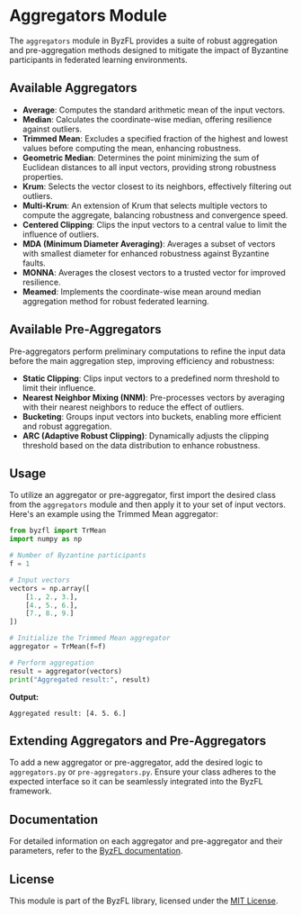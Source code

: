 # Aggregators Module

The `aggregators` module in ByzFL provides a suite of robust aggregation and pre-aggregation methods designed to mitigate the impact of Byzantine participants in federated learning environments.

## Available Aggregators

- **Average**: Computes the standard arithmetic mean of the input vectors.
- **Median**: Calculates the coordinate-wise median, offering resilience against outliers.
- **Trimmed Mean**: Excludes a specified fraction of the highest and lowest values before computing the mean, enhancing robustness.
- **Geometric Median**: Determines the point minimizing the sum of Euclidean distances to all input vectors, providing strong robustness properties.
- **Krum**: Selects the vector closest to its neighbors, effectively filtering out outliers.
- **Multi-Krum**: An extension of Krum that selects multiple vectors to compute the aggregate, balancing robustness and convergence speed.
- **Centered Clipping**: Clips the input vectors to a central value to limit the influence of outliers.
- **MDA (Minimum Diameter Averaging)**: Averages a subset of vectors with smallest diameter for enhanced robustness against Byzantine faults.
- **MONNA**: Averages the closest vectors to a trusted vector for improved resilience.
- **Meamed**: Implements the coordinate-wise mean around median aggregation method for robust federated learning.

## Available Pre-Aggregators

Pre-aggregators perform preliminary computations to refine the input data before the main aggregation step, improving efficiency and robustness:

- **Static Clipping**: Clips input vectors to a predefined norm threshold to limit their influence.
- **Nearest Neighbor Mixing (NNM)**: Pre-processes vectors by averaging with their nearest neighbors to reduce the effect of outliers.
- **Bucketing**: Groups input vectors into buckets, enabling more efficient and robust aggregation.
- **ARC (Adaptive Robust Clipping)**: Dynamically adjusts the clipping threshold based on the data distribution to enhance robustness.

## Usage

To utilize an aggregator or pre-aggregator, first import the desired class from the `aggregators` module and then apply it to your set of input vectors. Here's an example using the Trimmed Mean aggregator:

```python
from byzfl import TrMean
import numpy as np

# Number of Byzantine participants
f = 1

# Input vectors
vectors = np.array([
    [1., 2., 3.],
    [4., 5., 6.],
    [7., 8., 9.]
])

# Initialize the Trimmed Mean aggregator
aggregator = TrMean(f=f)

# Perform aggregation
result = aggregator(vectors)
print("Aggregated result:", result)
```

**Output:**

```
Aggregated result: [4. 5. 6.]
```

## Extending Aggregators and Pre-Aggregators

To add a new aggregator or pre-aggregator, add the desired logic to `aggregators.py` or `pre-aggregators.py`. Ensure your class adheres to the expected interface so it can be seamlessly integrated into the ByzFL framework.

## Documentation

For detailed information on each aggregator and pre-aggregator and their parameters, refer to the [ByzFL documentation](https://byzfl.epfl.ch/).

## License

This module is part of the ByzFL library, licensed under the [MIT License](https://github.com/LPD-EPFL/byzfl/blob/main/LICENSE.txt).